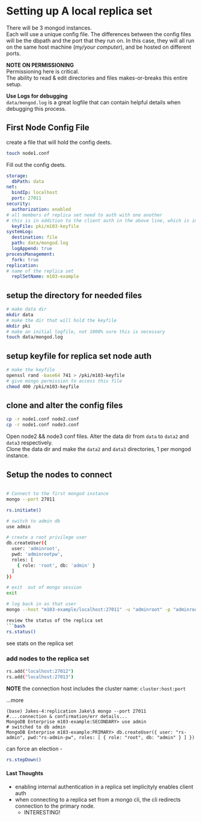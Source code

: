 # Setting up A local replica set
There will be 3 mongod instances.  
Each will use a unique config file. The differences between the config files will be the dbpath and the port that they run on. In this case, they will all run on the same host machine (_my/your computer_), and be hosted on different ports.  

**NOTE ON PERMISSIONING**  
Permissioning here is critical.  
The ability to read & edit directories and files makes-or-breaks this entire setup.  

**Use Logs for debugging**  
`data/mongod.log` is a great logfile that can contain helpful details when debugging this process.  


## First Node Config File
create a file that will hold the config deets.  
```bash
touch node1.conf
```
Fill out the config deets.  
```yaml
storage:
  dbPath: data
net:
  bindIp: localhost
  port: 27011
security:
  authorization: enabled
# all members of replica set need to auth with one another
# this is in addition to the client auth in the above line, which is implicit but left here for explanation
  keyFile: pki/m103-keyfile
systemLog:
  destination: file
  path: data/mongod.log
  logAppend: true
processManagement:
  fork: true
replication:
# name of the replica set
  replSetName: m103-example
```  

## setup the directory for needed files
```bash
# make data dir
mkdir data
# make the dir that will hold the keyfile
mkdir pki
# make an initial logfile, not 1000% sure this is necessary
touch data/mongod.log
```

## setup keyfile for replica set node auth
```bash
# make the keyfile
openssl rand -base64 741 > /pki/m103-keyfile
# give mongo permission to access this file
chmod 400 /pki/m103-keyfile
```
## clone and alter the config files
```bash
cp -r node1.conf node2.conf
cp -r node1.conf node3.conf
```
Open node2 && node3 conf files. Alter the data dir from `data` to `data2` and `data3` respectively.  
Clone the data dir and make the `data2` and `data3` directories, 1 per mongod instance.


## Setup the nodes to connect
```bash

# Connect to the first mongod instance
mongo --port 27011

rs.initiate()

# switch to admin db
use admin

# create a root privilege user
db.createUser({
  user: 'adminroot',
  pwd: 'adminrootpw',
  roles: [
    { role: 'root', db: 'admin' }
  ]
})

# exit  out of mongo session
exit

# log back in as that user
mongo --host "m103-example/localhost:27011" -u "adminroot" -p "adminrootpw" --authenticationDatabase "admin"

review the status of the replica set
```bash 
rs.status()
```
see stats on the replica set

### add nodes to the replica set
```bash
rs.add("localhost:27012")
rs.add("localhost:27013")


``` 
**NOTE** the connection host includes the cluster name: `cluster:host:port`  


...more
```
(base) Jakes-4:replication Jake\$ mongo --port 27011
#....connection & confirmation/err details...
MongoDB Enterprise m103-example:SECONDARY> use admin
# switched to db admin
MongoDB Enterprise m103-example:PRIMARY> db.createUser({ user: "rs-admin", pwd:"rs-admin-pw", roles: [ { role: "root", db: "admin" } ] })
```

can force an election - 
```bash
rs.stepDown()
```
#### Last Thoughts
- enabling internal authentication in a replica set implicityly enables client auth
- when connecting to a replica set from a mongo cli, the cli redirects connection to the primary node.
  - INTERESTING!